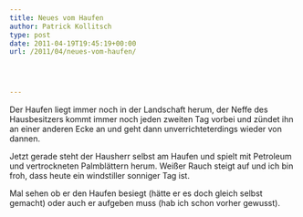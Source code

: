 ```yaml
---
title: Neues vom Haufen
author: Patrick Kollitsch
type: post
date: 2011-04-19T19:45:19+00:00
url: /2011/04/neues-vom-haufen/




---
```

Der Haufen liegt immer noch in der Landschaft herum, der Neffe des Hausbesitzers kommt immer noch jeden zweiten Tag vorbei und zündet ihn an einer anderen Ecke an und geht dann unverrichteterdings wieder von dannen.

Jetzt gerade steht der Hausherr selbst am Haufen und spielt mit Petroleum und vertrockneten Palmblättern herum. Weißer Rauch steigt auf und ich bin froh, dass heute ein windstiller sonniger Tag ist. 

Mal sehen ob er den Haufen besiegt (hätte er es doch gleich selbst gemacht) oder auch er aufgeben muss (hab ich schon vorher gewusst).
